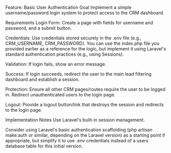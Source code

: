 Feature: Basic User Authentication
Goal
Implement a simple username/password login system to protect access to the CRM dashboard.

Requirements
Login Form: Create a page with fields for username and password, and a submit button.

Credentials: Use credentials stored securely in the .env file (e.g., CRM_USERNAME, CRM_PASSWORD). You can use the index.php file you provided earlier as a reference for the logic, but implement it using Laravel's standard authentication practices (e.g., using Sessions).

Validation: If login fails, show an error message.

Success: If login succeeds, redirect the user to the main lead filtering dashboard and establish a session.

Protection: Ensure all other CRM pages/routes require the user to be logged in. Redirect unauthenticated users to the login page.

Logout: Provide a logout button/link that destroys the session and redirects to the login page.

Implementation Notes
Use Laravel's built-in session management.

Consider using Laravel's basic authentication scaffolding (php artisan make:auth or similar, depending on the Laravel version) as a starting point if appropriate, but simplify it to use .env credentials instead of a users database table for this initial version.